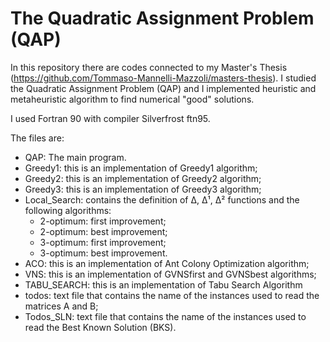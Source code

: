 # The Quadratic Assignment Problem (QAP)

In this repository there are codes connected to my Master's Thesis (https://github.com/Tommaso-Mannelli-Mazzoli/masters-thesis).
I studied the Quadratic Assignment Problem (QAP) and I implemented heuristic and metaheuristic algorithm to find numerical "good" solutions.

I used Fortran 90 with compiler  Silverfrost ftn95.


The files are:

* QAP: The main program. 
* Greedy1: this is an implementation of Greedy1 algorithm;
* Greedy2: this is an implementation of Greedy2 algorithm;
* Greedy3: this is an implementation of Greedy3 algorithm;
* Local_Search: contains the definition of Δ, Δ¹, Δ²  functions and the following algorithms:
  - 2-optimum: first improvement;
  - 2-optimum: best improvement;
  - 3-optimum: first improvement;
  - 3-optimum: best improvement.
* ACO: this is an implementation of Ant Colony Optimization algorithm;
* VNS: this is an implementation of GVNSfirst and GVNSbest algorithms;
* TABU_SEARCH: this is an implementation of Tabu Search Algorithm
* todos: text file that contains the name of the instances used to read the matrices A and B;
* Todos_SLN: text file that contains the name of the instances used to read the Best Known Solution (BKS).

